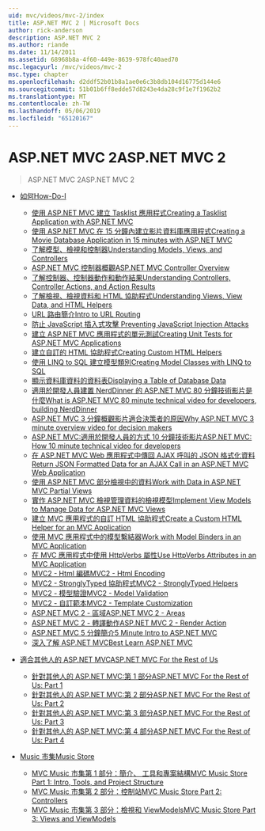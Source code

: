 ```yaml
---
uid: mvc/videos/mvc-2/index
title: ASP.NET MVC 2 | Microsoft Docs
author: rick-anderson
description: ASP.NET MVC 2
ms.author: riande
ms.date: 11/14/2011
ms.assetid: 68968b8a-4f60-449e-8639-978fc40aed70
msc.legacyurl: /mvc/videos/mvc-2
msc.type: chapter
ms.openlocfilehash: d2ddf52b01b8a1ae0e6c3b8db104d16775d144e6
ms.sourcegitcommit: 51b01b6ff8edde57d8243e4da28c9f1e7f1962b2
ms.translationtype: MT
ms.contentlocale: zh-TW
ms.lasthandoff: 05/06/2019
ms.locfileid: "65120167"
---
```

# <a name="aspnet-mvc-2"></a><span data-ttu-id="def3e-103">ASP.NET MVC 2</span><span class="sxs-lookup"><span data-stu-id="def3e-103">ASP.NET MVC 2</span></span>

> <span data-ttu-id="def3e-104">ASP.NET MVC 2</span><span class="sxs-lookup"><span data-stu-id="def3e-104">ASP.NET MVC 2</span></span>

- [<span data-ttu-id="def3e-105">如何</span><span class="sxs-lookup"><span data-stu-id="def3e-105">How-Do-I</span></span>](how-do-i/index.md)

    - [<span data-ttu-id="def3e-106">使用 ASP.NET MVC 建立 Tasklist 應用程式</span><span class="sxs-lookup"><span data-stu-id="def3e-106">Creating a Tasklist Application with ASP.NET MVC</span></span>](how-do-i/creating-a-tasklist-application-with-aspnet-mvc.md)
    - [<span data-ttu-id="def3e-107">使用 ASP.NET MVC 在 15 分鐘內建立影片資料庫應用程式</span><span class="sxs-lookup"><span data-stu-id="def3e-107">Creating a Movie Database Application in 15 minutes with ASP.NET MVC</span></span>](how-do-i/creating-a-movie-database-application-in-15-minutes-with-aspnet-mvc.md)
    - [<span data-ttu-id="def3e-108">了解模型、檢視和控制器</span><span class="sxs-lookup"><span data-stu-id="def3e-108">Understanding Models, Views, and Controllers</span></span>](how-do-i/understanding-models-views-and-controllers.md)
    - [<span data-ttu-id="def3e-109">ASP.NET MVC 控制器概觀</span><span class="sxs-lookup"><span data-stu-id="def3e-109">ASP.NET MVC Controller Overview</span></span>](how-do-i/aspnet-mvc-controller-overview.md)
    - [<span data-ttu-id="def3e-110">了解控制器、控制器動作和動作結果</span><span class="sxs-lookup"><span data-stu-id="def3e-110">Understanding Controllers, Controller Actions, and Action Results</span></span>](how-do-i/understanding-controllers-controller-actions-and-action-results.md)
    - [<span data-ttu-id="def3e-111">了解檢視、檢視資料和 HTML 協助程式</span><span class="sxs-lookup"><span data-stu-id="def3e-111">Understanding Views, View Data, and HTML Helpers</span></span>](how-do-i/understanding-views-view-data-and-html-helpers.md)
    - [<span data-ttu-id="def3e-112">URL 路由簡介</span><span class="sxs-lookup"><span data-stu-id="def3e-112">Intro to URL Routing</span></span>](how-do-i/an-introduction-to-url-routing.md)
    - [<span data-ttu-id="def3e-113">防止 JavaScript 插入式攻擊 </span><span class="sxs-lookup"><span data-stu-id="def3e-113">Preventing JavaScript Injection Attacks</span></span>](how-do-i/preventing-javascript-injection-attacks.md)
    - [<span data-ttu-id="def3e-114">建立 ASP.NET MVC 應用程式的單元測試</span><span class="sxs-lookup"><span data-stu-id="def3e-114">Creating Unit Tests for ASP.NET MVC Applications</span></span>](how-do-i/creating-unit-tests-for-aspnet-mvc-applications.md)
    - [<span data-ttu-id="def3e-115">建立自訂的 HTML 協助程式</span><span class="sxs-lookup"><span data-stu-id="def3e-115">Creating Custom HTML Helpers</span></span>](how-do-i/creating-custom-html-helpers.md)
    - [<span data-ttu-id="def3e-116">使用 LINQ to SQL 建立模型類別</span><span class="sxs-lookup"><span data-stu-id="def3e-116">Creating Model Classes with LINQ to SQL</span></span>](how-do-i/creating-model-classes-with-linq-to-sql.md)
    - [<span data-ttu-id="def3e-117">顯示資料庫資料的資料表</span><span class="sxs-lookup"><span data-stu-id="def3e-117">Displaying a Table of Database Data</span></span>](how-do-i/displaying-a-table-of-database-data.md)
    - [<span data-ttu-id="def3e-118">適用於開發人員建置 NerdDinner 的 ASP.NET MVC 80 分鐘技術影片是什麼</span><span class="sxs-lookup"><span data-stu-id="def3e-118">What is ASP.NET MVC 80 minute technical video for developers, building NerdDinner</span></span>](how-do-i/what-is-aspnet-mvc-80-minute-technical-video-for-developers-building-nerddinner.md)
    - [<span data-ttu-id="def3e-119">ASP.NET MVC 3 分鐘概觀影片適合決策者的原因</span><span class="sxs-lookup"><span data-stu-id="def3e-119">Why ASP.NET MVC 3 minute overview video for decision makers</span></span>](how-do-i/why-aspnet-mvc-3-minute-overview-video-for-decision-makers.md)
    - [<span data-ttu-id="def3e-120">ASP.NET MVC:適用於開發人員的方式 10 分鐘技術影片</span><span class="sxs-lookup"><span data-stu-id="def3e-120">ASP.NET MVC: How 10 minute technical video for developers</span></span>](how-do-i/aspnet-mvc-how-10-minute-technical-video-for-developers.md)
    - [<span data-ttu-id="def3e-121">在 ASP.NET MVC Web 應用程式中傳回 AJAX 呼叫的 JSON 格式化資料</span><span class="sxs-lookup"><span data-stu-id="def3e-121">Return JSON Formatted Data for an AJAX Call in an ASP.NET MVC Web Application</span></span>](how-do-i/how-do-i-return-json-formatted-data-for-an-ajax-call-in-an-aspnet-mvc-web-application.md)
    - [<span data-ttu-id="def3e-122">使用 ASP.NET MVC 部分檢視中的資料</span><span class="sxs-lookup"><span data-stu-id="def3e-122">Work with Data in ASP.NET MVC Partial Views</span></span>](how-do-i/how-do-i-work-with-data-in-aspnet-mvc-partial-views.md)
    - [<span data-ttu-id="def3e-123">實作 ASP.NET MVC 檢視管理資料的檢視模型</span><span class="sxs-lookup"><span data-stu-id="def3e-123">Implement View Models to Manage Data for ASP.NET MVC Views</span></span>](how-do-i/how-do-i-implement-view-models-to-manage-data-for-aspnet-mvc-views.md)
    - [<span data-ttu-id="def3e-124">建立 MVC 應用程式的自訂 HTML 協助程式</span><span class="sxs-lookup"><span data-stu-id="def3e-124">Create a Custom HTML Helper for an MVC Application</span></span>](how-do-i/how-do-i-create-a-custom-html-helper-for-an-mvc-application.md)
    - [<span data-ttu-id="def3e-125">使用 MVC 應用程式中的模型繫結器</span><span class="sxs-lookup"><span data-stu-id="def3e-125">Work with Model Binders in an MVC Application</span></span>](how-do-i/how-do-i-work-with-model-binders-in-an-mvc-application.md)
    - [<span data-ttu-id="def3e-126">在 MVC 應用程式中使用 HttpVerbs 屬性</span><span class="sxs-lookup"><span data-stu-id="def3e-126">Use HttpVerbs Attributes in an MVC Application</span></span>](how-do-i/how-do-i-use-httpverbs-attributes-in-an-mvc-application.md)
    - [<span data-ttu-id="def3e-127">MVC2 - Html 編碼</span><span class="sxs-lookup"><span data-stu-id="def3e-127">MVC2 - Html Encoding</span></span>](how-do-i/mvc2-html-encoding.md)
    - [<span data-ttu-id="def3e-128">MVC2 - StronglyTyped 協助程式</span><span class="sxs-lookup"><span data-stu-id="def3e-128">MVC2 - StronglyTyped Helpers</span></span>](how-do-i/mvc2-stronglytyped-helpers.md)
    - [<span data-ttu-id="def3e-129">MVC2 - 模型驗證</span><span class="sxs-lookup"><span data-stu-id="def3e-129">MVC2 - Model Validation</span></span>](how-do-i/mvc2-model-validation.md)
    - [<span data-ttu-id="def3e-130">MVC2 - 自訂範本</span><span class="sxs-lookup"><span data-stu-id="def3e-130">MVC2 - Template Customization</span></span>](how-do-i/mvc2-template-customization.md)
    - [<span data-ttu-id="def3e-131">ASP.NET MVC 2 - 區域</span><span class="sxs-lookup"><span data-stu-id="def3e-131">ASP.NET MVC 2 - Areas</span></span>](how-do-i/aspnet-mvc-2-areas.md)
    - [<span data-ttu-id="def3e-132">ASP.NET MVC 2 - 轉譯動作</span><span class="sxs-lookup"><span data-stu-id="def3e-132">ASP.NET MVC 2 - Render Action</span></span>](how-do-i/aspnet-mvc-2-render-action.md)
    - [<span data-ttu-id="def3e-133">ASP.NET MVC 5 分鐘簡介</span><span class="sxs-lookup"><span data-stu-id="def3e-133">5 Minute Intro to ASP.NET MVC</span></span>](how-do-i/5-minute-introduction-to-aspnet-mvc.md)
    - [<span data-ttu-id="def3e-134">深入了解 ASP.NET MVC</span><span class="sxs-lookup"><span data-stu-id="def3e-134">Best Learn ASP.NET MVC</span></span>](how-do-i/how-to-best-learn-asp-net-mvc.md)
- [<span data-ttu-id="def3e-135">適合其他人的 ASP.NET MVC</span><span class="sxs-lookup"><span data-stu-id="def3e-135">ASP.NET MVC For the Rest of Us</span></span>](aspnet-mvc-for-the-rest-of-us/index.md)

    - [<span data-ttu-id="def3e-136">針對其他人的 ASP.NET MVC:第 1 部分</span><span class="sxs-lookup"><span data-stu-id="def3e-136">ASP.NET MVC For the Rest of Us: Part 1</span></span>](aspnet-mvc-for-the-rest-of-us/aspnet-mvc-for-the-rest-of-us-part-1.md)
    - [<span data-ttu-id="def3e-137">針對其他人的 ASP.NET MVC:第 2 部分</span><span class="sxs-lookup"><span data-stu-id="def3e-137">ASP.NET MVC For the Rest of Us: Part 2</span></span>](aspnet-mvc-for-the-rest-of-us/aspnet-mvc-for-the-rest-of-us-part-2.md)
    - [<span data-ttu-id="def3e-138">針對其他人的 ASP.NET MVC:第 3 部分</span><span class="sxs-lookup"><span data-stu-id="def3e-138">ASP.NET MVC For the Rest of Us: Part 3</span></span>](aspnet-mvc-for-the-rest-of-us/aspnet-mvc-for-the-rest-of-us-part-3.md)
    - [<span data-ttu-id="def3e-139">針對其他人的 ASP.NET MVC:第 4 部分</span><span class="sxs-lookup"><span data-stu-id="def3e-139">ASP.NET MVC For the Rest of Us: Part 4</span></span>](aspnet-mvc-for-the-rest-of-us/aspnet-mvc-for-the-rest-of-us-part-4.md)
- [<span data-ttu-id="def3e-140">Music 市集</span><span class="sxs-lookup"><span data-stu-id="def3e-140">Music Store</span></span>](music-store/index.md)

    - [<span data-ttu-id="def3e-141">MVC Music 市集第 1 部分：簡介、 工具和專案結構</span><span class="sxs-lookup"><span data-stu-id="def3e-141">MVC Music Store Part 1: Intro, Tools, and Project Structure</span></span>](music-store/mvc-music-store-part-1-intro-tools-and-project-structure.md)
    - [<span data-ttu-id="def3e-142">MVC Music 市集第 2 部分：控制站</span><span class="sxs-lookup"><span data-stu-id="def3e-142">MVC Music Store Part 2: Controllers</span></span>](music-store/mvc-music-store-part-2-controllers.md)
    - [<span data-ttu-id="def3e-143">MVC Music 市集第 3 部分：檢視和 ViewModels</span><span class="sxs-lookup"><span data-stu-id="def3e-143">MVC Music Store Part 3: Views and ViewModels</span></span>](music-store/mvc-music-store-part-3-views-and-viewmodels.md)
